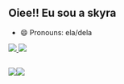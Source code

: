 ## Oiee!! Eu sou a skyra
- 😄 Pronouns: ela/dela

<div>
  <a href="https://beacons.ai/skyra18">
  <img height:"180cm" src="https://github-readme-stats.vercel.app/api?username=skyra18&show_icons=true&theme=rose&include_all_commits=true&count_private=true">
  <img height:"180cm" src="https://github-readme-stats.vercel.app/api/top-langs/?username=skyra18&layout=compact&theme=rose&langs_count=16"/>
</div>

##

<div>
  <a href="mailto:eduarda.alves@aluno.ufabc.edu.br"><img src="https://img.shields.io/badge/Gmail-d6b6b6?style=for-the-badge&logo=gmail&logoColor=8e2837"
  <a href="https://www.linkedin.com/in/mariaeduardacoutinhoalves/" target="_blank"><img src="https://img.shields.io/badge/LinkedIn-8e2837?style=for-the-badge&logo=linkedin&logoColor=d6b6b6" target="_blank"></a>
</div>
